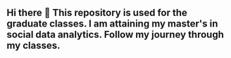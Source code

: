 ## Hi there 👋 This repository is used for the graduate classes. I am attaining my master's in social data analytics. Follow my journey through my classes. 

<!--
**ashfrank1/ashfrank1** is a ✨ _special_ ✨ repository because its `README.md` (this file) appears on your GitHub profile.

Here are some ideas to get you started:


-->
